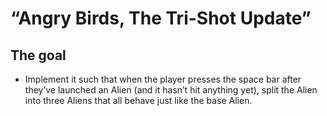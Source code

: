 # “Angry Birds, The Tri-Shot Update”

## The goal

- Implement it such that when the player presses the space bar after they’ve launched an Alien (and it hasn’t hit anything yet),
  split the Alien into three Aliens that all behave just like the base Alien.
  